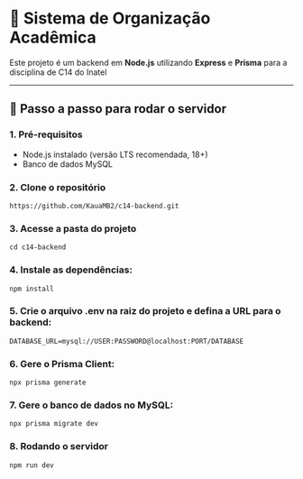 # 📌 Sistema de Organização Acadêmica

Este projeto é um backend em **Node.js** utilizando **Express** e **Prisma** para a disciplina de C14 do Inatel

---

## 🚀 Passo a passo para rodar o servidor

### 1. Pré-requisitos

- Node.js instalado (versão LTS recomendada, 18+)
- Banco de dados MySQL

### 2. Clone o repositório

```
https://github.com/KauaMB2/c14-backend.git
```

### 3. Acesse a pasta do projeto

```
cd c14-backend
```

### 4. Instale as dependências:

```
npm install
```

### 5. Crie o arquivo .env na raiz do projeto e defina a URL para o backend:

```
DATABASE_URL=mysql://USER:PASSWORD@localhost:PORT/DATABASE
```

### 6. Gere o Prisma Client:

```
npx prisma generate
```

### 7. Gere o banco de dados no MySQL:
```
npx prisma migrate dev
```

### 8. Rodando o servidor

```
npm run dev
```
